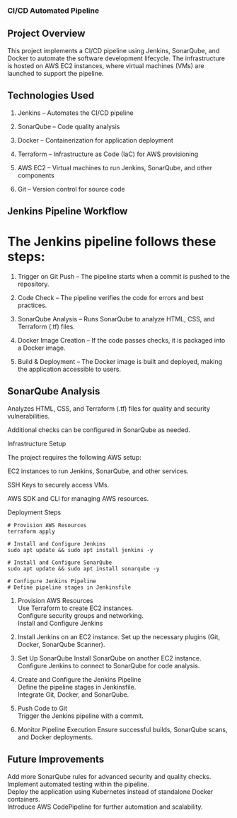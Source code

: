 ### CI/CD Automated Pipeline

## Project Overview

This project implements a CI/CD pipeline using Jenkins, SonarQube, and Docker to automate the software development lifecycle. The infrastructure is hosted on AWS EC2 instances, where virtual machines (VMs) are launched to support the pipeline.

## Technologies Used

1. Jenkins – Automates the CI/CD pipeline

1. SonarQube – Code quality analysis

1. Docker – Containerization for application deployment

1. Terraform – Infrastructure as Code (IaC) for AWS provisioning

1. AWS EC2 – Virtual machines to run Jenkins, SonarQube, and other components

1. Git – Version control for source code

## Jenkins Pipeline Workflow

# The Jenkins pipeline follows these steps:

1. Trigger on Git Push – The pipeline starts when a commit is pushed to the repository.

1. Code Check – The pipeline verifies the code for errors and best practices.

1. SonarQube Analysis – Runs SonarQube to analyze HTML, CSS, and Terraform (.tf) files.

1. Docker Image Creation – If the code passes checks, it is packaged into a Docker image.

1. Build & Deployment – The Docker image is built and deployed, making the application accessible to users.

## SonarQube Analysis

Analyzes HTML, CSS, and Terraform (.tf) files for quality and security vulnerabilities.

Additional checks can be configured in SonarQube as needed.

Infrastructure Setup

The project requires the following AWS setup:

EC2 instances to run Jenkins, SonarQube, and other services.

SSH Keys to securely access VMs.

AWS SDK and CLI for managing AWS resources.

Deployment Steps

  ```
  # Provision AWS Resources
  terraform apply

  # Install and Configure Jenkins
  sudo apt update && sudo apt install jenkins -y

  # Install and Configure SonarQube
  sudo apt update && sudo apt install sonarqube -y

  # Configure Jenkins Pipeline
  # Define pipeline stages in Jenkinsfile
  ```
1. Provision AWS Resources  
Use Terraform to create EC2 instances.  
Configure security groups and networking.  
Install and Configure Jenkins  

1. Install Jenkins on an EC2 instance.
Set up the necessary plugins (Git, Docker, SonarQube Scanner).  

1. Set Up SonarQube
Install SonarQube on another EC2 instance.  
Configure Jenkins to connect to SonarQube for code analysis.   

1. Create and Configure the Jenkins Pipeline   
Define the pipeline stages in Jenkinsfile.   
Integrate Git, Docker, and SonarQube.

1. Push Code to Git   
Trigger the Jenkins pipeline with a commit.   

1. Monitor Pipeline Execution
Ensure successful builds, SonarQube scans, and Docker deployments.   

## Future Improvements   
Add more SonarQube rules for advanced security and quality checks.   
Implement automated testing within the pipeline.   
Deploy the application using Kubernetes instead of standalone Docker containers.   
Introduce AWS CodePipeline for further automation and scalability.   
